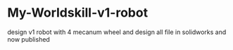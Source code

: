 # My-Worldskill-v1-robot
design v1 robot with 4 mecanum wheel and design all file in solidworks and now published

